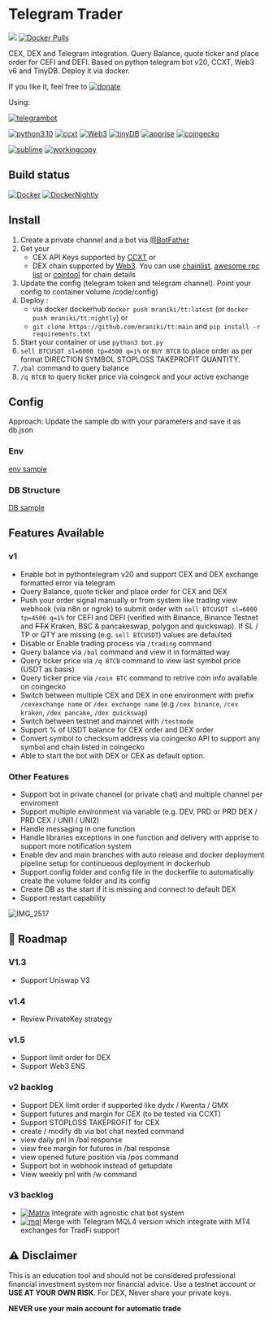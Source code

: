 # Telegram Trader
 [![](https://badgen.net/badge/icon/TT/E2B13C?icon=bitcoin&label)](https://github.com/mraniki/tt) 
[![Docker Pulls](https://badgen.net/docker/pulls/mraniki/tt)](https://hub.docker.com/r/mraniki/tt)

 CEX, DEX and Telegram integration. Query Balance, quote ticker and place order for CEFI and DEFI.
 Based on python telegram bot v20, CCXT, Web3 v6 and TinyDB.
 Deploy it via docker. 


If you like it, feel free to 
[![donate](https://badgen.net/badge/icon/coindrop/6F4E37?icon=buymeacoffee&label)](https://coindrop.to/mraniki)

Using:

[![telegrambot](https://badgen.net/badge/icon/telegrambot?icon=telegram&label)](https://t.me/pythontelegrambotchannel)

[![python3.10](https://badgen.net/badge/icon/3.10/black?icon=pypi&label)](https://www.python.org/downloads/release/python-3100/)
[![ccxt](https://badgen.net/badge/icon/ccxt/black?icon=libraries&label)](https://github.com/ccxt/ccxt)
[![Web3](https://badgen.net/badge/icon/web3/black?icon=libraries&label)](https://github.com/ethereum/web3.py)
[![tinyDB](https://badgen.net/badge/icon/tinyDB/black?icon=libraries&label)](https://github.com/msiemens/tinydb)
[![apprise](https://badgen.net/badge/icon/apprise/black?icon=libraries&label)](https://github.com/caronc/apprise)
[![coingecko](https://badgen.net/badge/icon/coingecko/black?icon=libraries&label)](https://github.com/coingecko)

[![sublime](https://badgen.net/badge/icon/sublime/F96854?icon=terminal&label)](https://www.sublimetext.com/)
[![workingcopy](https://badgen.net/badge/icon/workingcopy/16DCCD?icon=github&label)](https://workingcopy.app/)

## Build status
[![Docker](https://github.com/mraniki/tt/actions/workflows/DockerHub.yml/badge.svg)](https://github.com/mraniki/tt/actions/workflows/DockerHub.yml) [![DockerNightly](https://github.com/mraniki/tt/actions/workflows/DockerHub_Nightly.yml/badge.svg)](https://github.com/mraniki/tt/actions/workflows/DockerHub_Nightly.yml)

## Install
1) Create a private channel and a bot via [@BotFather ](https://core.telegram.org/bots/tutorial)
2) Get your 
    - CEX API Keys supported by [CCXT](https://github.com/ccxt/ccxt) or 
    - DEX chain supported by [Web3](https://github.com/ethereum/web3.py). You can use [chainlist](https://chainlist.org), [awesome rpc list](https://github.com/arddluma/awesome-list-rpc-nodes-providers) or [cointool](https://cointool.app/) for chain details
3) Update the config (telegram token and telegram channel). Point your config to container volume /code/config)
4) Deploy :
    - via docker dockerhub `docker push mraniki/tt:latest` (or `docker push mraniki/tt:nightly`) or
    - `git clone https://github.com/mraniki/tt:main` and `pip install -r requirements.txt` 
5) Start your container or use `python3 bot.py`
6) `sell BTCUSDT sl=6000 tp=4500 q=1%` or  `BUY BTCB` to place order as per format DIRECTION SYMBOL STOPLOSS TAKEPROFIT QUANTITY.
7) `/bal` command to query balance
8) `/q BTCB` to query ticker price via coingeck and your active exchange

## Config
Approach: Update the sample db with your parameters and save it as db.json 

### Env
[env sample](config/env.sample)

### DB Structure
[DB sample](config/db.json.sample)

 ## Features Available
 
 ### v1 
 - Enable bot in pythontelegram v20 and support CEX and DEX exchange formatted error via telegram
 - Query Balance, quote ticker and place order for CEX and DEX
 - Push your order signal manually or from system like trading view webhook (via n8n or ngrok) to submit order with `sell BTCUSDT sl=6000 tp=4500 q=1%` for CEFI and DEFI (verified with Binance, Binance Testnet and ~~FTX~~ Kraken, BSC & pancakeswap, polygon and quickswap). If SL / TP or QTY are missing (e.g. `sell BTCUSDT`) values are defaulted
 - Disable or Enable trading process via `/trading` command
 - Query balance via `/bal` command and view it in formatted way
 - Query ticker price via `/q BTCB` command to view last symbol price (USDT as basis)
 - Query ticker price via `/coin BTC` command to retrive coin info available on coingecko
 - Switch between multiple CEX and DEX in one environment with prefix `/cexexchange name` or `/dex exchange name` (e.g `/cex binance`, `/cex kraken`, `/dex pancake`, `/dex quickswap`)
 - Switch between testnet and mainnet with `/testmode` 
 - Support % of USDT balance for CEX order and DEX order
 - Convert symbol to checksum address via coingecko API to support any symbol and chain listed in coingecko
 - Able to start the bot with DEX or CEX as default option. 
 
 ### Other Features
 - Support bot in private channel (or private chat) and multiple channel per enviroment
 - Support multiple environment via variable (e.g. DEV, PRD or PRD DEX / PRD CEX / UNI1 / UNI2)
 - Handle messaging in one function
 - Handle libraries exceptions in one function and delivery with apprise to support more notification system
 - Enable dev and main branches with auto release and docker deployment pipeline setup for continueous deployment in dockerhub
 - Support config folder and config file in the dockerfile to automatically create the volume folder and its config
 - Create DB as the start if it is missing and connect to default DEX
 - Support restart capability

![IMG_2517](https://user-images.githubusercontent.com/8766259/199422978-dc3322d9-164b-42af-9cf2-84c6bc3dae29.jpg)

 ## 🚧 Roadmap


### V1.3
- Support Uniswap V3

### v1.4
- Review PrivateKey strategy

### v1.5

- Support limit order for DEX
- Support Web3 ENS

### v2 backlog

- Support DEX limit order if supported like dydx / Kwenta / GMX
- Support futures and margin for CEX (to be tested via CCXT)
- Support STOPLOSS TAKEPROFIT for CEX
- create / modify db via bot chat nexted command
- view daily pnl in /bal response
- view free margin for futures in /bal response
- view opened future position via /pos command
- Support bot in webhook instead of getupdate
- View weekly pnl with /w command

### v3 backlog
- [![Matrix](https://badgen.net/badge/icon/matrix/black?icon=libraries&label)](https://github.com/poljar/matrix-ni) Integrate with agnostic chat bot system 
- [![mql](https://badgen.net/badge/icon/mql/black?icon=libraries&label)](https://mql5.com/) Merge with Telegram MQL4 version which integrate with MT4 exchanges for TradFi support


 ## ⚠️ Disclaimer
 This is an education tool and should not be considered professional financial investment system nor financial advice. Use a testnet account or **USE AT YOUR OWN RISK**. For DEX, Never share your private keys.

 **NEVER use your main account for automatic trade**
